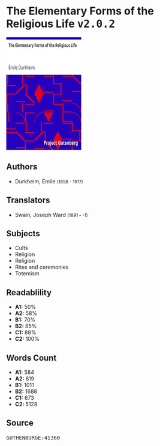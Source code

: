 # The Elementary Forms of the Religious Life <kbd>v2.0.2</kbd>

![](./cover.medium.jpg "")

## Authors


 - Durkheim, Émile <small>(1858 - 1917)</small>

## Translators


 - Swain, Joseph Ward <small>(1891 - -1)</small>

## Subjects


 - Cults
 - Religion
 - Religion
 - Rites and ceremonies
 - Totemism

## Readablility


 - **A1:** 50%
 - **A2:** 58%
 - **B1:** 70%
 - **B2:** 85%
 - **C1:** 88%
 - **C2:** 100%

## Words Count


 - **A1:** 584
 - **A2:** 619
 - **B1:** 1011
 - **B2:** 1688
 - **C1:** 673
 - **C2:** 5128

## Source


<kbd>GUTHENBURGE:41360</kbd>
